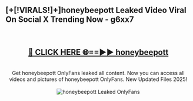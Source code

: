 <h2>[+[!VIRALS!]+]honeybeepott Leaked Video Viral On Social X Trending Now - g6xx7</h2>
<br>
<div align="center">
<h2><a href="https://libra.edu.pl?honeybeepott" rel="nofollow">🔴 CLICK HERE 🌐==►► honeybeepott</a></h2>
<br>
Get honeybeepott OnlyFans leaked all content. Now you can access all videos and pictures of honeybeepott OnlyFans. New Updated Files 2025!
<br>
<br>
<a href="https://libra.edu.pl?honeybeepott" rel="nofollow" data-target="animated-image.originalLink"><img src="https://i.ibb.co.com/WyWwxjT/player-gif2.gif" alt="honeybeepott Leaked OnlyFans" style="max-width: 100%; display: inline-block;" data-target="animated-image.originalImage"></a>
</div>
<br>